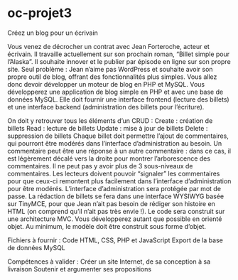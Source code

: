 # oc-projet3
Créez un blog pour un écrivain

Vous venez de décrocher un contrat avec Jean Forteroche, acteur et écrivain. Il travaille actuellement sur son prochain roman, “Billet simple pour l’Alaska”. Il souhaite innover et le publier par épisode en ligne sur son propre site.
Seul problème : Jean n’aime pas WordPress et souhaite avoir son propre outil de blog, offrant des fonctionnalités plus simples. Vous allez donc devoir développer un moteur de blog en PHP et MySQL.
Vous développerez une application de blog simple en PHP et avec une base de données MySQL. Elle doit fournir une interface frontend (lecture des billets) et une interface backend (administration des billets pour l’écriture).

On doit y retrouver tous les éléments d’un CRUD :
Create : création de billets
Read : lecture de billets
Update : mise à jour de billets
Delete : suppression de billets
Chaque billet doit permettre l’ajout de commentaires, qui pourront être modérés dans l’interface d’administration au besoin.
Un commentaire peut être une réponse à un autre commentaire : dans ce cas, il est légèrement décalé vers la droite pour montrer l’arborescence des commentaires. Il ne peut pas y avoir plus de 3 sous-niveaux de commentaires.
Les lecteurs doivent pouvoir “signaler” les commentaires pour que ceux-ci remontent plus facilement dans l’interface d’administration pour être modérés.
L’interface d’administration sera protégée par mot de passe. La rédaction de billets se fera dans une interface WYSIWYG basée sur TinyMCE, pour que Jean n’ait pas besoin de rédiger son histoire en HTML (on comprend qu’il n’ait pas très envie !).
Le code sera construit sur une architecture MVC. Vous développerez autant que possible en orienté objet. Au minimum, le modèle doit être construit sous forme d’objet.

Fichiers à fournir :
Code HTML, CSS, PHP et JavaScript
Export de la base de données MySQL

Compétences à valider :
Créer un site Internet, de sa conception à sa livraison
Soutenir et argumenter ses propositions
